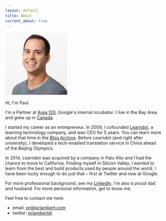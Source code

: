 ```yaml
---
layout: default
title: About
current_about: true
---
```


![Headshot](/images/Paul-headshot-compressed.jpg)

Hi, I'm Paul. 

I'm a Partner at [Area 120](https://area120.google.com), Google's internal incubator. I live in the Bay Area and grew up in <a href="https://en.wikipedia.org/wiki/Calgary">Canada</a>.

I started my career as an entrepreneur. In 2009, I cofounded <a href="https://www.learndot.com/">Learndot</a>, a learning technology company, and was CEO for 5 years. You can learn more about that time in the [Blog Archive](/blog/). Before Learndot (and right after university), I developed a tech-enabled translation service in China ahead of the Beijing Olympics. 

In 2014, Learndot was acquired by a company in Palo Alto and I had the chance to move to California. Finding myself in Silicon Valley, I wanted to learn from the best and build products used by people around the world. I have been lucky enough to do just that – first at Twitter and now at Google. 

For more professional background, see my <a href="https://www.linkedin.com/in/paulrolandlambert/">LinkedIn</a>. I'm also a proud dad and husband. For more personal information, get to know me. 

Feel free to contact me here: 
* email: <a href="mailto:prl@prlambert.com">prl@prlambert.com</a>
* twitter: <a href="https://twitter.com/prlambert">prlambert@</a>
